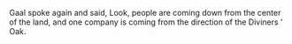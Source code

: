 Gaal spoke again and said, Look, people are coming down from the center of the land, and one company is coming from the direction of the Diviners ’ Oak.
